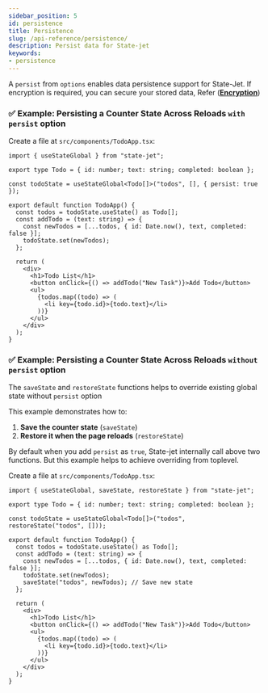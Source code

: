 ```yaml
---
sidebar_position: 5
id: persistence
title: Persistence
slug: /api-reference/persistence/
description: Persist data for State-jet
keywords:
- persistence
---
```


A `persist` from `options` enables data persistence support for State-Jet. If encryption is required, you can secure your stored data, Refer (**[Encryption](/docs/api-reference/encryption)**)

### ✅ Example: Persisting a Counter State Across Reloads `with persist` option

Create a file at `src/components/TodoApp.tsx`:

```tsx title="src/components/TodoApp.tsx"
import { useStateGlobal } from "state-jet";

export type Todo = { id: number; text: string; completed: boolean };

const todoState = useStateGlobal<Todo[]>("todos", [], { persist: true });

export default function TodoApp() {
  const todos = todoState.useState() as Todo[];
  const addTodo = (text: string) => {
    const newTodos = [...todos, { id: Date.now(), text, completed: false }];
    todoState.set(newTodos);
  };

  return (
    <div>
      <h1>Todo List</h1>
      <button onClick={() => addTodo("New Task")}>Add Todo</button>
      <ul>
        {todos.map((todo) => (
          <li key={todo.id}>{todo.text}</li>
        ))}
      </ul>
    </div>
  );
}
```

### ✅ Example: Persisting a Counter State Across Reloads `without persist` option

The `saveState` and `restoreState` functions helps to override existing global state without `persist` option

This example demonstrates how to:

1. **Save the counter state** (`saveState`)
2. **Restore it when the page reloads** (`restoreState`)

By default when you add `persist` as `true`, State-jet internally call above two functions. But this example helps to achieve overriding from toplevel.

Create a file at `src/components/TodoApp.tsx`:

```tsx title="src/components/TodoApp.tsx"
import { useStateGlobal, saveState, restoreState } from "state-jet";

export type Todo = { id: number; text: string; completed: boolean };

const todoState = useStateGlobal<Todo[]>("todos", restoreState("todos", []));

export default function TodoApp() {
  const todos = todoState.useState() as Todo[];
  const addTodo = (text: string) => {
    const newTodos = [...todos, { id: Date.now(), text, completed: false }];
    todoState.set(newTodos);
    saveState("todos", newTodos); // Save new state
  };

  return (
    <div>
      <h1>Todo List</h1>
      <button onClick={() => addTodo("New Task")}>Add Todo</button>
      <ul>
        {todos.map((todo) => (
          <li key={todo.id}>{todo.text}</li>
        ))}
      </ul>
    </div>
  );
}
```
